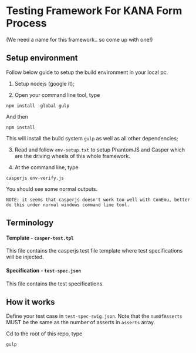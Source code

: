 # Testing Framework For KANA Form Process
(We need a name for this framework.. so come up with one!)

## Setup environment
Follow below guide to setup the build environment in your local pc.

1. Setup nodejs (google it);

2. Open your command line tool, type
```
npm install -global gulp
```
And then
```
npm install
```
This will install the build system ```gulp``` as well as all other dependencies;

3. Read and follow ```env-setup.txt``` to setup PhantomJS and Casper which are the driving wheels of this whole framework.

4. At the command line, type
```
casperjs env-verify.js
```
You should see some normal outputs.
```
NOTE: it seems that casperjs doesn't work too well with ConEmu, better do this under normal windows command line tool.
```


## Terminology
#### Template - ```casper-test.tpl```
This file contains the casperjs test file template where test specifications will be injected.

#### Specification - ```test-spec.json```
This file contains the test specifications.

## How it works
Define your test case in ```test-spec-swig.json```.
Note that the ```numOfAsserts``` MUST be the same as the number of asserts in ```asserts``` array.

Cd to the root of this repo, type
```
gulp
```